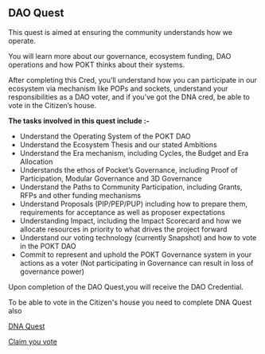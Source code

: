 ## DAO Quest

This quest is aimed at ensuring the community understands how we operate.

You will learn more about our governance, ecosystem funding, DAO operations and how POKT thinks about their systems. 

After completing this Cred, you’ll understand how you can participate in our ecosystem via mechanism like POPs and sockets, understand your responsibilities as a DAO voter, and if you’ve got the DNA cred, be able to vote in the Citizen’s house.

**The tasks involved in this quest include :-**

- Understand the Operating System of the POKT DAO
- Understand the Ecosystem Thesis and our stated Ambitions
- Understand the Era mechanism, including Cycles, the Budget and Era Allocation
- Understands the ethos of Pocket’s Governance, including Proof of Participation, Modular Governance and 3D Governance
- Understand the Paths to Community Participation, including Grants, RFPs and other funding mechanisms
- Understand Proposals (PIP/PEP/PUP) including how to prepare them, requirements for acceptance as well as proposer expectations
- Understanding Impact, including the Impact Scorecard and how we allocate resources in priority to what drives the project forward
- Understand our voting technology (currently Snapshot) and how to vote in the POKT DAO
- Commit to represent and uphold the POKT Governance system in your actions as a voter (Not participating in Governance can result in loss of governance power)

Upon completion of the DAO Quest,you will receive the DAO Credential.

To be able to vote in the Citizen's house you need to complete DNA Quest also

[DNA Quest](DNA_Quest.md)

[Claim you vote](README.md)

